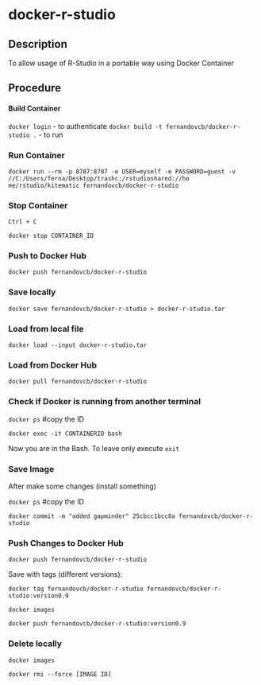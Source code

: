 # docker-r-studio

## Description 

To allow usage of R-Studio in a portable way using Docker Container

## Procedure

#### Build Container

`docker login` - to authenticate
`docker build -t fernandovcb/docker-r-studio .` - to run

### Run Container

`docker run --rm -p 8787:8787 -e USER=myself -e PASSWORD=guest -v //C:/Users/ferna/Desktop/trashc:/rstudioshared://ho
me/rstudio/kitematic fernandovcb/docker-r-studio`

### Stop Container

`Ctrl + C`

`docker stop CONTAINER_ID`

### Push to Docker Hub

`docker push fernandovcb/docker-r-studio`

### Save locally

`docker save fernandovcb/docker-r-studio > docker-r-studio.tar`

### Load from local file

`docker load --input docker-r-studio.tar`

### Load from Docker Hub

`docker pull fernandovcb/docker-r-studio`

### Check if Docker is running from another terminal

`docker ps` #copy the ID

`docker exec -it CONTAINERID bash`

Now you are in the Bash. To leave only execute `exit`

### Save Image

After make some changes (install something)

`docker ps` #copy the ID

`docker commit -m "added gapminder" 25cbcc1bcc8a fernandovcb/docker-r-studio`

### Push Changes to Docker Hub

`docker push fernandovcb/docker-r-studio`

Save with tags (different versions): 

`docker tag fernandovcb/docker-r-studio fernandovcb/docker-r-studio:version0.9`

`docker images`

`docker push fernandovcb/docker-r-studio:version0.9`

### Delete locally

`docker images`

`docker rmi --force [IMAGE ID]`